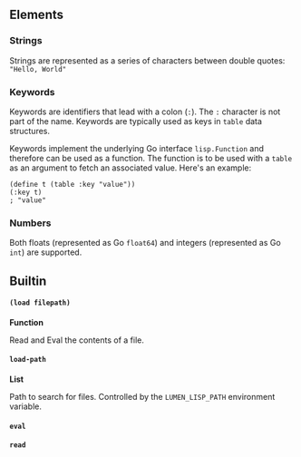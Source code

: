 ## Elements

### Strings

Strings are represented as a series of characters between double quotes: `"Hello, World"`

### Keywords

Keywords are identifiers that lead with a colon (`:`). The `:` character is not part of the name. Keywords are typically
used as keys in `table` data structures.

Keywords implement the underlying Go interface `lisp.Function` and therefore can be used as a function. The function is
to be used with a `table` as an argument to fetch an associated value. Here's an example:

    (define t (table :key "value"))
    (:key t)
    ; "value"

### Numbers

Both floats (represented as Go `float64`) and integers (represented as Go `int`) are supported.


## Builtin

#### `(load filepath)`

**Function**

Read and Eval the contents of a file.

#### `load-path`

**List**

Path to search for files. Controlled by the `LUMEN_LISP_PATH` environment variable.

#### `eval`

#### `read`
